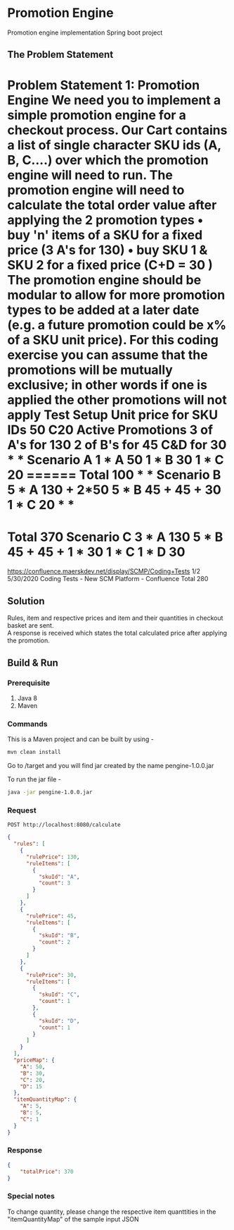 # Promotion Engine
Promotion engine implementation Spring boot project

## The Problem Statement

Problem Statement 1: Promotion Engine 
We need you to implement a simple promotion engine for a checkout process. Our Cart contains a list of single character 
SKU ids (A, B, C....) over which the promotion engine will need to run. The promotion engine will need to calculate the total order value after applying the 2 promotion types 
• buy 'n' items of a SKU for a fixed price (3 A's for 130) 
• buy SKU 1 & SKU 2 for a fixed price (C+D = 30 ) 
The promotion engine should be modular to allow for more promotion types to be added at a later date (e.g. a future promotion could be x% of a SKU unit price). For this coding exercise you can assume that the promotions will be mutually exclusive; in other words if one is applied the other promotions will not apply Test Setup 
Unit price for SKU IDs 
50 
C20 
Active Promotions 3 of A's for 130 2 of B's for 45 C&D for 30 
* 
* 
Scenario A 
1 * A 50 1 * B 30 1 * C 20 ====== Total 100 
* 
* 
Scenario B 5 * A 130 + 2*50 5 * B 45 + 45 + 30 1 * C 20 
* 
* 
====== 
Total 
370 
Scenario C 3 * A 130 5 * B 45 + 45 + 1 * 30 1 * C 1 * D 30 
====== 
https://confluence.maerskdev.net/display/SCMP/Coding+Tests 
1/2 
5/30/2020 
Coding Tests - New SCM Platform - Confluence 
Total 
280 


## Solution

Rules, item and respective prices and item and their quantities in checkout basket are sent. <br />
A response is received which states the total calculated price after applying the promotion.


## Build & Run

### Prerequisite
1. Java 8
2. Maven

### Commands

This is a Maven project and can be built by using - 
```bash
mvn clean install
```
Go to /target and you will find jar created by the name pengine-1.0.0.jar

To run the jar file -
```bash
java -jar pengine-1.0.0.jar
```

### Request
```
POST http://localhost:8080/calculate
```
```json
{
  "rules": [
    {
      "rulePrice": 130,
      "ruleItems": [
        {
          "skuId": "A",
          "count": 3
        }
      ]
    },
    {
      "rulePrice": 45,
      "ruleItems": [
        {
          "skuId": "B",
          "count": 2
        }
      ]
    },
    {
      "rulePrice": 30,
      "ruleItems": [
        {
          "skuId": "C",
          "count": 1
        },
        {
          "skuId": "D",
          "count": 1
        }
      ]
    }
  ],
  "priceMap": {
    "A": 50,
    "B": 30,
    "C": 20,
    "D": 15
  },
  "itemQuantityMap": {
    "A": 5,
    "B": 5,
    "C": 1
  }
}
```

### Response
```json
{
    "totalPrice": 370
}
```

### Special notes
To change quantity, please change the respective item quanttities in the "itemQuantityMap" of the sample input JSON

